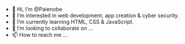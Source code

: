 - 👋 Hi, I’m @Paienobe
- 👀 I’m interested in web development, app creation & cyber security.
- 🌱 I’m currently learning HTML, CSS & JavaScript.
- 💞️ I’m looking to collaborate on ...
- 📫 How to reach me ...

<!---
Paienobe/Paienobe is a ✨ special ✨ repository because its `README.md` (this file) appears on your GitHub profile.
You can click the Preview link to take a look at your changes.
--->

